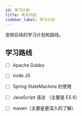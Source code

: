```yaml
---
id: 学习计划
title: 本文内容
sidebar_label: 学习计划
---
```


安排后续的学习计划和路线。



## 学习路线

- [ ] Apache Dubbo
- [ ] node JS
- [ ] Spring StateMachine 的使用
- [ ] JavaScript 语法 （主要是 ES 6）
- [ ] maven（主要是更深入的了解）

